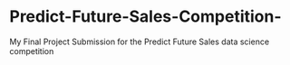 # Predict-Future-Sales-Competition-
My Final Project Submission for the Predict Future Sales  data science competition
